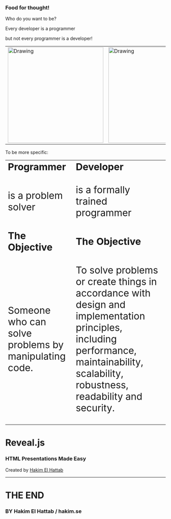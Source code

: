 ### Food for thought!

Who do you want to be?



Every developer is a programmer

but not every programmer is a developer! <!-- .element: class="fragment" data-fragment-index="1" -->

<table><tr>
<td> <img src="rhaeckl.github.io/images/work-933061_640.jpg" alt="Drawing" style="width: 300px;"/> </td>
<td> <img src="rhaeckl.github.io/images/company-concept-creative-7369.jpg" alt="Drawing" style="width: 300px;"/> </td> <!-- .element: class="fragment" data-fragment-index="1" -->
</tr></table>



To be more specific:

<table border="0">
 <tr style="border:0">
    <td style="border:0"><b style="font-size:30px">Programmer</b></td>
    <td style="border:0"><b style="font-size:30px">Developer</b></td>
 </tr>
 <tr style="border:0">
    <td style="border:0"><p style="font-size:30px">is a problem solver</></td>
    <td style="border:0"><p style="font-size:30px">is a formally trained programmer</p></td>
 </tr>
 <tr style="border:0">
    <td style="border:0"><b style="font-size:30px">The Objective</b></td>
    <td style="border:0"><b style="font-size:30px">The Objective</b></td>
 </tr>
 <tr style="border:0">
    <td style="border:0"><p style="font-size:30px">Someone who can solve problems by manipulating code.</p></td>
    <td style="border:0"><p style="font-size:30px">To solve problems or create things in accordance with design and implementation principles, including performance, maintainability, scalability, robustness, readability and security.</p></td>
 </tr>
</table>



# Reveal.js
### HTML Presentations Made Easy

Created by [Hakim El Hattab][hakim]



---



# THE END
### BY Hakim El Hattab / hakim.se

[hakim]: http://hakim.se